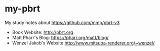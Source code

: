 # my-pbrt
My study notes about https://github.com/mmp/pbrt-v3

* Book Website: http://pbrt.org
* Matt Pharr's Blog: https://pharr.org/matt/blog/
* Wenzel Jakob's Website http://www.mitsuba-renderer.org/~wenzel/
